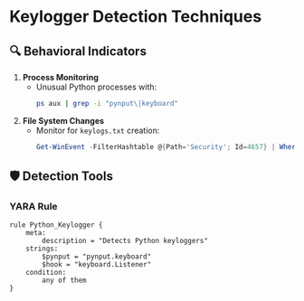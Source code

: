 # Keylogger Detection Techniques

## 🔍 Behavioral Indicators
1. **Process Monitoring**
   - Unusual Python processes with:
     ```bash
     ps aux | grep -i "pynput\|keyboard"
     ```
2. **File System Changes**
   - Monitor for `keylogs.txt` creation:
     ```powershell
     Get-WinEvent -FilterHashtable @{Path='Security'; Id=4657} | Where-Object {$_.Message -like "*keylogs.txt*"}
     ```

## 🛡️ Detection Tools
### YARA Rule
```yara
rule Python_Keylogger {
    meta:
        description = "Detects Python keyloggers"
    strings:
        $pynput = "pynput.keyboard"
        $hook = "keyboard.Listener"
    condition:
        any of them
}
